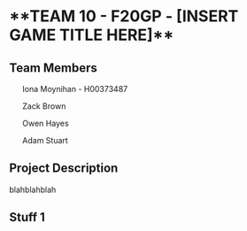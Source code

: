 <h1>**TEAM 10 - F20GP - [INSERT GAME TITLE HERE]**</h1>

<h2>Team Members</h2>
<ul>Iona Moynihan - H00373487</ul>
<ul>Zack Brown</ul>
<ul>Owen Hayes</ul>
<ul>Adam Stuart</ul>

<h2>Project Description</h2>
<p>blahblahblah</p>

<h2>Stuff 1</h2>
